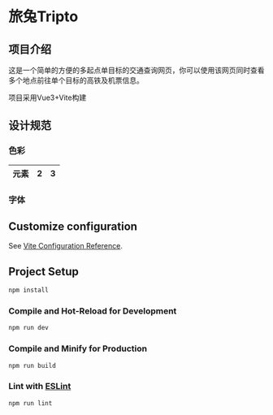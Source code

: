 # 旅兔Tripto
## 项目介绍
这是一个简单的方便的多起点单目标的交通查询网页，你可以使用该网页同时查看多个地点前往单个目标的高铁及机票信息。

项目采用Vue3+Vite构建
## 设计规范
### 色彩
元素|2|3
-|-|-
### 字体


## Customize configuration

See [Vite Configuration Reference](https://vitejs.dev/config/).

## Project Setup

```sh
npm install
```

### Compile and Hot-Reload for Development

```sh
npm run dev
```

### Compile and Minify for Production

```sh
npm run build
```

### Lint with [ESLint](https://eslint.org/)

```sh
npm run lint
```
